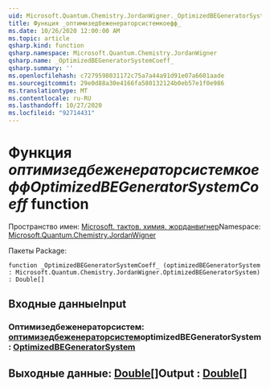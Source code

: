 ```yaml
---
uid: Microsoft.Quantum.Chemistry.JordanWigner._OptimizedBEGeneratorSystemCoeff_
title: Функция _оптимизедбеженераторсистемкоефф_
ms.date: 10/26/2020 12:00:00 AM
ms.topic: article
qsharp.kind: function
qsharp.namespace: Microsoft.Quantum.Chemistry.JordanWigner
qsharp.name: _OptimizedBEGeneratorSystemCoeff_
qsharp.summary: ''
ms.openlocfilehash: c7279598031172c75a7a44a91d91e07a6601aade
ms.sourcegitcommit: 29e0d88a30e4166fa580132124b0eb57e1f0e986
ms.translationtype: MT
ms.contentlocale: ru-RU
ms.lasthandoff: 10/27/2020
ms.locfileid: "92714431"
---
```

# <a name="_optimizedbegeneratorsystemcoeff_-function"></a><span data-ttu-id="3c9f5-102">Функция _оптимизедбеженераторсистемкоефф_</span><span class="sxs-lookup"><span data-stu-id="3c9f5-102">_OptimizedBEGeneratorSystemCoeff_ function</span></span>

<span data-ttu-id="3c9f5-103">Пространство имен: [Microsoft. тактов. химия. жорданвигнер](xref:Microsoft.Quantum.Chemistry.JordanWigner)</span><span class="sxs-lookup"><span data-stu-id="3c9f5-103">Namespace: [Microsoft.Quantum.Chemistry.JordanWigner](xref:Microsoft.Quantum.Chemistry.JordanWigner)</span></span>

<span data-ttu-id="3c9f5-104">Пакеты [](https://nuget.org/packages/)</span><span class="sxs-lookup"><span data-stu-id="3c9f5-104">Package: [](https://nuget.org/packages/)</span></span>




```qsharp
function _OptimizedBEGeneratorSystemCoeff_ (optimizedBEGeneratorSystem : Microsoft.Quantum.Chemistry.JordanWigner.OptimizedBEGeneratorSystem) : Double[]
```


## <a name="input"></a><span data-ttu-id="3c9f5-105">Входные данные</span><span class="sxs-lookup"><span data-stu-id="3c9f5-105">Input</span></span>

### <a name="optimizedbegeneratorsystem--optimizedbegeneratorsystem"></a><span data-ttu-id="3c9f5-106">Оптимизедбеженераторсистем: [оптимизедбеженераторсистем](xref:Microsoft.Quantum.Chemistry.JordanWigner.OptimizedBEGeneratorSystem)</span><span class="sxs-lookup"><span data-stu-id="3c9f5-106">optimizedBEGeneratorSystem : [OptimizedBEGeneratorSystem](xref:Microsoft.Quantum.Chemistry.JordanWigner.OptimizedBEGeneratorSystem)</span></span>





## <a name="output--double"></a><span data-ttu-id="3c9f5-107">Выходные данные: [Double](xref:microsoft.quantum.lang-ref.double)[]</span><span class="sxs-lookup"><span data-stu-id="3c9f5-107">Output : [Double](xref:microsoft.quantum.lang-ref.double)[]</span></span>

